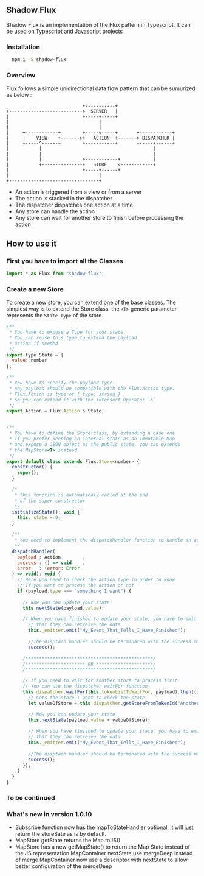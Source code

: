 ## Shadow Flux
Shadow Flux is an implementation of the Flux pattern in Typescript. It can be used on Typescript and Javascript projects

### Installation

```bash
  npm i -S shadow-flux
```

### Overview
Flux follows a simple unidirectional data flow pattern that can be sumurized as below :

```
                            +-----------+
+--------------------------->  SERVER   |
|                           +-----+-----+
|                                 |
|                                 |
|     +------------+        +-----v-----+       +------------+
|     |    VIEW    +------->+   ACTION  +-------> DISPATCHER |
|     +-----^------+        +-----------+       +-----+------+
|           |                                         |
|           |                                         |
|           |               +------------+            |
|           +---------------+   STORE    <------------+
|                           +-----+------+
|                                 |
+---------------------------------+

```

* An action is triggered from a view or from a server
* The action is stacked in the dispatcher
* The dispatcher dispatches one action at a time
* Any store can handle the action
* Any store can wait for another store to finish before processing the action

## How to use it
### First you have to import all the Classes

```javascript
import * as Flux from "shadow-flux";
```

### Create a new Store
To create a new store, you can extend one of the base classes.
The simplest way is to extend the Store<T> class. the `<T>`  generic parameter represents the `State Type` of the store.

```javascript
/**
 * You have to expose a Type for your state.
 * You can reuse this type to extend the payload
 * action if needed
 */
export type State = {
  value: number
};

/**
 * You have to specify the payload type.
 * Any payload should be compatible with the Flux.Action type.
 * Flux.Action is type of { type: string }
 * So you can extend it with the Intersect Operator `&`
 */
export Action = Flux.Action & State;


/**
 * You have to define the Store class, by extending a base one
 * If you prefer keeping an internal state as an Immutable Map
 * and expose a JSON object as the public state, you can extends
 * the MapStore<T> instead.
 */
export default class extends Flux.Store<number> {
  constructor() {
    super();
  }

  /* 
   * This function is automaticaly called at the end
   * of the super constructor
   */
  initializeState(): void {
    this._state = 0;
  }

  /**
   * You need to implement the dispatchHandler function to handle an action
   */
  dispatchHandler( 
    payload : Action        , 
    success : () => void    ,   
    error   : (error: Error
  ) => void): void {
    // Here you need to check the action type in order to know
    // If you want to process the action or not
    if (payload.type === "something I want") {
      
      // Now you can update your state
      this.nextState(payload.value);

      // When you have finished to update your state, you have to emit an event to tell all views
        // that they can retreive the data
        this._emitter.emit("My_Event_That_Tells_I_Have_Finished");
        
        //The disptach handler should be terminated with the success method or the error method
        success();

      /***********************************************/
      /********************** OR *********************/
      /***********************************************/

      // If you need to wait for another store to process first
      // You can use the dispatcher waitFor function
      this.dispatcher.waitFor(this.tokenListToWaitFor, payload).then(() => {
        // Gets the store I want to check the state
        let valueOfStore = this.dispatcher.getStoreFromTokenId("AnotherStore").getState();

        // Now you can update your state        
        this.nextState(payload.value + valueOfStore);
        
        // When you have finished to update your state, you have to emit an event to tell all views
        // that they can retreive the data
        this._emitter.emit("My_Event_That_Tells_I_Have_Finished");
        
        //The disptach handler should be terminated with the success method or the error method
        success();
      });
    }
  }
}
```

### To be continued


### What's new in version 1.0.10
* Subscribe function now has the mapToStateHandler optional, it will just return the storeSate as is by default.
* MapStore getState returns the Map.toJS()
* MapStore has a new getMapState() to return the Map State instead of the JS representation
MapContainer nextState use mergeDeep instead of merge
MapContainer now use a descriptor with nextState to allow better configuration of the mergeDeep